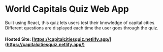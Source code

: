 # World Capitals Quiz Web App

Built using React, this quiz lets users test their knowledge of capital cities. Different questions are displayed each time the user goes through the quiz.

#### Hosted Site: [https://capitalcitiesquiz.netlify.app/](https://capitalcitiesquiz.netlify.app/)